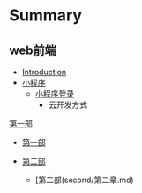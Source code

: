 # Summary

## web前端

* [Introduction](README.md)
* [小程序](xiao-cheng-xu.md)
  * [小程序登录](/小程序/小程序登录.md)
    * 云开发方式

[第一部](first/第一步序言.md)

* [第一部](first/第一步序言/di-yi-bu.md)

* [第二部](second/第二部序言.md)
  * \[第二部\(second/第二章.md\)




